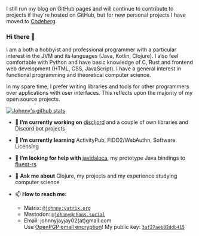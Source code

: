 I still run my blog on GitHub pages and will continue to contribute to projects if they're hosted on GitHub, but for new personal projects I have moved to [Codeberg](https://codeberg.org/johnnyjayjay). 

### Hi there 👋

I am a both a hobbyist and professional programmer with a particular interest in the JVM and its languages (Java, Kotlin, Clojure). I also feel comfortable with Python and have basic knowledge of C, Rust and frontend web development (HTML, CSS, JavaScript). I have a general interest in functional programming and theoretical computer science.

In my spare time, I prefer writing libraries and tools for other programmers over applications with user interfaces. This reflects upon the majority of my open source projects.

[![Johnny's github stats](https://github-readme-stats.vercel.app/api?username=johnnyjayjay&theme=dark)](https://github.com/anuraghazra/github-readme-stats)

- 🔭 **I’m currently working on** [discljord](https://github.com/IGJoshua/discljord) and a couple of own libraries and Discord bot projects
- 🌱 **I’m currently learning** ActivityPub, FIDO2/WebAuthn, Software Licensing

- 🤔 **I’m looking for help with** [javidaloca](https://github.com/JohnnyJayJay/javidaloca), my prototype Java bindings to [fluent-rs](https://github.com/projectfluent/fluent-rs)
- 💬 **Ask me about** Clojure, my projects and my experience studying computer science
- 📫 **How to reach me:**
  - Matrix: [`@johnny:yatrix.org`](https://matrix.to/#/@johnny:yatrix.org)
  - Mastodon: <a rel="me" href="https://chaos.social/@johnny">`@johnny@chaos.social`</a>
  - Email: johnnyjayjay02(at)gmail.com\
    Use [OpenPGP email encryption](https://emailselfdefense.fsf.org)! My public key: [`3af27aeb02ddb415`](https://keyserver.ubuntu.com/pks/lookup?op=get&search=0x97c08c1541a326153b85aaec3af27aeb02ddb415)
  
